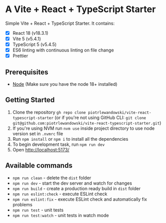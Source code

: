 # A Vite + React + TypeScript Starter

Simple Vite + React + TypeScript Starter. It contains:
- [x] React 18 (v18.3.1)
- [x] Vite 5 (v5.4.1)
- [x] TypeScript 5 (v5.4.5)
- [x] ES6 linting with continuous linting on file change
- [x] Prettier

## Prerequisites

* [Node](https://nodejs.org/) (Make sure you have the node 18+ installed)

## Getting Started

1. Clone the repository `gh repo clone piotrlewandowski/vite-react-typescript-starter` (or if you're not using GitHub CLI: `git clone git@github.com:piotrlewandowski/vite-react-typescript-starter.git`)
2. If you're using NVM run `nvm use` inside project directory to use node version set in `.nvmrc` file
3. Run `npm install` or `npm i` to install all the dependencies
4. To begin development task, run `npm run dev`
5. Open [http://localhost:5173/](http://localhost:5173/)

## Available commands

- `npm run clean` - delete the `dist` folder
- `npm run dev` - start the dev server and watch for changes
- `npm run build` - create a production ready build in `dist` folder
- `npm run eslint:check` - execute ESLint check
- `npm run eslint:fix` - execute ESLint check and automatically fix problems
- `npm run test` - unit tests
- `npm run test:watch` - unit tests in watch mode
